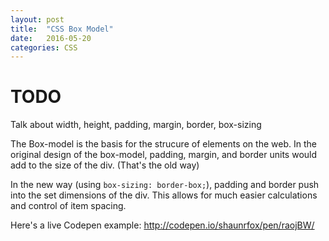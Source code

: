 ```yaml
---
layout: post
title:  "CSS Box Model"
date:   2016-05-20
categories: CSS
---
```


# TODO
Talk about width, height, padding, margin, border, box-sizing

The Box-model is the basis for the strucure of elements on the web. In the original design of the box-model, padding, margin, and border units would add to the size of the div. (That's the old way)

In the new way (using `box-sizing: border-box;`), padding and border push into the set dimensions of the div. This allows for much easier calculations and control of item spacing.

Here's a live Codepen example: <http://codepen.io/shaunrfox/pen/raojBW/>